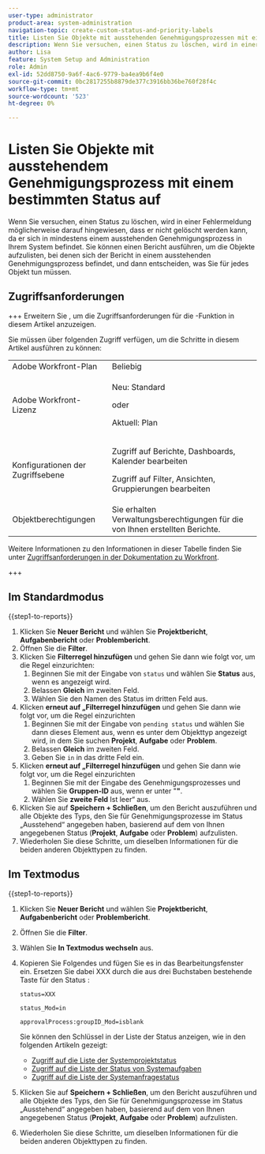 ```yaml
---
user-type: administrator
product-area: system-administration
navigation-topic: create-custom-status-and-priority-labels
title: Listen Sie Objekte mit ausstehenden Genehmigungsprozessen mit einem bestimmten Status auf
description: Wenn Sie versuchen, einen Status zu löschen, wird in einer Fehlermeldung möglicherweise darauf hingewiesen, dass er nicht gelöscht werden kann, da er in ausstehenden Genehmigungsprozessen für Objekte in Ihrem System verwendet wird. Wenn Sie diese Objekte suchen und überprüfen möchten, um zu entscheiden, was Sie tun müssen, können Sie einen Bericht ausführen, in dem sie aufgelistet werden.
author: Lisa
feature: System Setup and Administration
role: Admin
exl-id: 52dd8750-9a6f-4ac6-9779-ba4ea9b6f4e0
source-git-commit: 0bc2817255b8879de377c3916bb36be760f28f4c
workflow-type: tm+mt
source-wordcount: '523'
ht-degree: 0%

---
```


# Listen Sie Objekte mit ausstehendem Genehmigungsprozess mit einem bestimmten Status auf

Wenn Sie versuchen, einen Status zu löschen, wird in einer Fehlermeldung möglicherweise darauf hingewiesen, dass er nicht gelöscht werden kann, da er sich in mindestens einem ausstehenden Genehmigungsprozess in Ihrem System befindet. Sie können einen Bericht ausführen, um die Objekte aufzulisten, bei denen sich der Bericht in einem ausstehenden Genehmigungsprozess befindet, und dann entscheiden, was Sie für jedes Objekt tun müssen.

## Zugriffsanforderungen

+++ Erweitern Sie , um die Zugriffsanforderungen für die -Funktion in diesem Artikel anzuzeigen.

Sie müssen über folgenden Zugriff verfügen, um die Schritte in diesem Artikel ausführen zu können:

<table style="table-layout:auto"> 
 <col> 
 <col> 
 <tbody> 
  <tr> 
   <td role="rowheader">Adobe Workfront-Plan</td> 
   <td>Beliebig</td> 
  </tr> 
  <tr> 
   <td role="rowheader">Adobe Workfront-Lizenz</td> 
   <td>
     <p>Neu: Standard</p>
     <p>oder</p>
     <p>Aktuell: Plan</p>
   </td> 
  </tr> 
  <tr> 
   <td role="rowheader">Konfigurationen der Zugriffsebene</td> 
   <td><p>Zugriff auf Berichte, Dashboards, Kalender bearbeiten</p><p>Zugriff auf Filter, Ansichten, Gruppierungen bearbeiten</p></td>
  </tr>
  <tr> 
   <td role="rowheader">Objektberechtigungen</td> 
   <td>Sie erhalten Verwaltungsberechtigungen für die von Ihnen erstellten Berichte.</td>
  </tr>
 </tbody> 
</table>

Weitere Informationen zu den Informationen in dieser Tabelle finden Sie unter [Zugriffsanforderungen in der Dokumentation zu Workfront](/help/quicksilver/administration-and-setup/add-users/access-levels-and-object-permissions/access-level-requirements-in-documentation.md).

+++

## Im Standardmodus

{{step1-to-reports}}

1. Klicken Sie **Neuer Bericht** und wählen Sie **Projektbericht**, **Aufgabenbericht** oder **Problembericht**.
1. Öffnen Sie die **Filter**.
1. Klicken Sie **Filterregel hinzufügen** und gehen Sie dann wie folgt vor, um die Regel einzurichten:
   1. Beginnen Sie mit der Eingabe von `status` und wählen Sie **Status** aus, wenn es angezeigt wird.
   1. Belassen **Gleich** im zweiten Feld.
   1. Wählen Sie den Namen des Status im dritten Feld aus.
1. Klicken **erneut auf „Filterregel hinzufügen** und gehen Sie dann wie folgt vor, um die Regel einzurichten
   1. Beginnen Sie mit der Eingabe von `pending status` und wählen Sie dann dieses Element aus, wenn es unter dem Objekttyp angezeigt wird, in dem Sie suchen **Projekt**, **Aufgabe** oder **Problem**.
   1. Belassen **Gleich** im zweiten Feld.
   1. Geben Sie `in` in das dritte Feld ein.
1. Klicken **erneut auf „Filterregel hinzufügen** und gehen Sie dann wie folgt vor, um die Regel einzurichten
   1. Beginnen Sie mit der Eingabe des Genehmigungsprozesses und wählen Sie **Gruppen-ID** aus, wenn er unter &quot;**&quot;**.
   1. Wählen Sie **zweite Feld** Ist leer“ aus.
1. Klicken Sie auf **Speichern + Schließen**, um den Bericht auszuführen und alle Objekte des Typs, den Sie für Genehmigungsprozesse im Status „Ausstehend“ angegeben haben, basierend auf dem von Ihnen angegebenen Status (**Projekt**, **Aufgabe** oder **Problem**) aufzulisten.
1. Wiederholen Sie diese Schritte, um dieselben Informationen für die beiden anderen Objekttypen zu finden.


## Im Textmodus

{{step1-to-reports}}

1. Klicken Sie **Neuer Bericht** und wählen Sie **Projektbericht**, **Aufgabenbericht** oder **Problembericht**.
1. Öffnen Sie die **Filter**.
1. Wählen Sie **In Textmodus wechseln** aus.
1. Kopieren Sie Folgendes und fügen Sie es in das Bearbeitungsfenster ein. Ersetzen Sie dabei XXX durch die aus drei Buchstaben bestehende Taste für den Status :

   `status=XXX`

   `status_Mod=in`

   `approvalProcess:groupID_Mod=isblank`

   Sie können den Schlüssel in der Liste der Status anzeigen, wie in den folgenden Artikeln gezeigt:
   * [Zugriff auf die Liste der Systemprojektstatus](project-statuses.md)
   * [Zugriff auf die Liste der Status von Systemaufgaben](task-statuses.md)
   * [Zugriff auf die Liste der Systemanfragestatus](issue-statuses.md)

1. Klicken Sie auf **Speichern + Schließen**, um den Bericht auszuführen und alle Objekte des Typs, den Sie für Genehmigungsprozesse im Status „Ausstehend“ angegeben haben, basierend auf dem von Ihnen angegebenen Status (**Projekt**, **Aufgabe** oder **Problem**) aufzulisten.
1. Wiederholen Sie diese Schritte, um dieselben Informationen für die beiden anderen Objekttypen zu finden.
